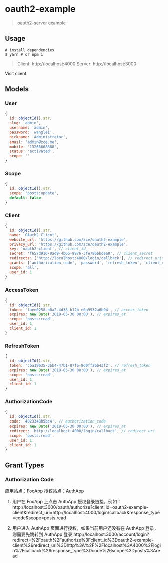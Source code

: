 # oauth2-example

> oauth2-server example

## Usage

```shell
# install dependencies
$ yarn # or npm i
```

> Client: http://localhost:4000
> Server: http://localhost:3000

Visit client

## Models

### User

```js
{
  id: objectId().str,
  slug: 'admin',
  username: 'admin',
  password: 'wanglei',
  nickname: 'Administrator',
  email: 'admin@zce.me',
  mobile: '13266668888',
  status: 'activated',
  scope: ''
}
```

### Scope

```js
{
  id: objectId().str,
  scope: 'posts:update',
  default: false
}
```

### Client

```js
{
  id: objectId().str,
  name: 'OAuth2 Client',
  website_url: 'https://github.com/zce/oauth2-example',
  privacy_url: 'https://github.com/zce/oauth2-example',
  key: 'oauth2-client', // client_id
  secret: 'f657d916-0ad9-4b65-9976-3fe796bbdea0', // client_secret
  redirects: ['http://localhost:4000/login/callback'], // redirect_uris
  grants: ['authorization_code', 'password', 'refresh_token', 'client_credentials'],
  scope: 'all',
  user_id: 1
}
```

### AccessToken

```js
{
  id: objectId().str,
  token: 'faee0258-b0a2-4d38-b12b-e0a9932a6b94', // access_token
  expires: new Date('2019-05-30 00:00'), // expires_at
  scope: 'posts:read',
  user_id: 1,
  client_id: 1
}
```

### RefreshToken

```js
{
  id: objectId().str,
  token: 'cba19635-3bb4-47b1-87f6-8d0ff26b43f2', // refresh_token
  expires: new Date('2019-05-30 00:00'), // expires_at
  scope: 'posts:read',
  user_id: 1,
  client_id: 1
}
```

### AuthorizationCode

```js
{
  id: objectId().str,
  code: '4023348b5bc4', // authorization_code
  expires: new Date('2019-05-30 00:00'), // expires_at
  redirect: 'http://localhost:4000/login/callback', // redirect_uri
  scope: 'posts:read',
  user_id: 1,
  client_id: 1
}
```

## Grant Types

### Authorization Code

应用站点：FooApp
授权站点：AuthApp

1. 用户在 FooApp 上点击 AuthApp 授权登录链接，例如：
   http://localhost:3000/oauth/authorize?client_id=oauth2-example-client&redirect_uri=http://localhost:4000/login/callback&response_type=code&scope=posts:read

2. 用户进入 AuthApp 页面进行授权，如果当前用户还没有在 AuthApp 登录，则需要先跳转到 AuthApp 登录
   http://localhost:3000/account/login?redirect=%2Foauth%2Fauthorize%3Fclient_id%3Doauth2-example-client%26redirect_uri%3Dhttp%3A%2F%2Flocalhost%3A4000%2Flogin%2Fcallback%26response_type%3Dcode%26scope%3Dposts%3Aread

<!--
## References

### oauth2orize

https://github.com/FrankHassanabad/Oauth2orizeRecipes
https://github.com/primo-malvado/calafrio
https://github.com/at0g/oauth2-demo-server
http://www.passportjs.org
https://blog.csdn.net/shinepan/article/details/78851886
https://github.com/YardStrong/express-oauth-demo
https://www.jianshu.com/p/7febbe553c83
https://github.com/RobottDog/DCOS-Auth
https://github.com/syntithenai/react-express-oauth-login-system
https://github.com/manjeshpv/node-oauth2-server-implementation
https://github.com/oauth-xx/oauth2
https://tools.ietf.org/html/rfc6749
https://developer.github.com/apps/building-oauth-apps/authorizing-oauth-apps/
https://github.com/greenspanx/node_oauth2_rest_api/blob/master/server.js
https://github.com/zhanghengxin/test-oauth2/blob/master/oauth-model/model.js
https://github.com/slavab89/oauth2-server-example-mongodb

请求授权

GET /authorize
  client_id: 9c16d1d9d4235bb723c4
  redirect_uri: https%3A%2F%2Flearn.co%2Fusers%2Fauth%2Fgithub%2Fcallback
  response_type: code
  state: 7947e14af4fd2607a8d47072a91fc5ffeea414aad803eb9f

认证服务器如果没有登陆调整到认证服务器的登陆页

GET /login
  client_id: 9c16d1d9d4235bb723c4
  return_to: %2Flogin%2Foauth%2Fauthorize%3Fclient_id%3D9c16d1d9d4235bb723c4%26redirect_uri%3Dhttps%253A%252F%252Flearn.co%252Fusers%252Fauth%252Fgithub%252Fcallback%26response_type%3Dcode%26state%3D7947e14af4fd2607a8d47072a91fc5ffeea414aad803eb9f

用户在认证服务器登陆

POST /session
  commit: Sign in
  utf8: ✓
  authenticity_token: <your token>
  login: zce
  password: <your password>
  webauthn-support: supported

跳转到授权页面

GET /authorize
  client_id: 9c16d1d9d4235bb723c4
  redirect_uri: https://learn.co/users/auth/github/callback
  response_type: code
  state: 7947e14af4fd2607a8d47072a91fc5ffeea414aad803eb9f

点击授权

POST /authorize
  authorize: 1
  utf8: ✓
  authenticity_token: <your token>
  client_id: 9c16d1d9d4235bb723c4
  redirect_uri: https://learn.co/users/auth/github/callback
  state: 7947e14af4fd2607a8d47072a91fc5ffeea414aad803eb9f
  scope:
  authorize: 1

调整到回调页面

GET /callback
  code: 7c91849181a5cc05d777
  state: 7947e14af4fd2607a8d47072a91fc5ffeea414aad803eb9f
-->
